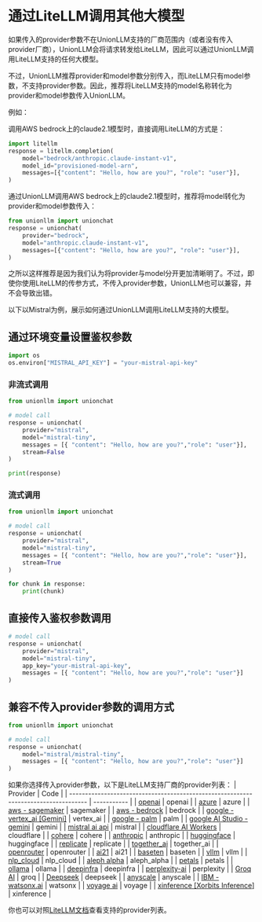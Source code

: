 # 通过LiteLLM调用其他大模型

如果传入的provider参数不在UnionLLM支持的厂商范围内（或者没有传入provider厂商），UnionLLM会将请求转发给LiteLLM，因此可以通过UnionLLM调用LiteLLM支持的任何大模型。

不过，UnionLLM推荐provider和model参数分别传入，而LiteLLM只有model参数，不支持provider参数。因此，推荐将LiteLLM支持的model名称转化为provider和model参数传入UnionLLM。

例如：

调用AWS bedrock上的claude2.1模型时，直接调用LiteLLM的方式是：
```python
import litellm
response = litellm.completion(
    model="bedrock/anthropic.claude-instant-v1",
    model_id="provisioned-model-arn",
    messages=[{"content": "Hello, how are you?", "role": "user"}],
)
```

通过UnionLLM调用AWS bedrock上的claude2.1模型时，推荐将model转化为provider和model参数传入：
```python
from unionllm import unionchat
response = unionchat(
    provider="bedrock",
    model="anthropic.claude-instant-v1",
    messages=[{"content": "Hello, how are you?", "role": "user"}],
)
```

之所以这样推荐是因为我们认为将provider与model分开更加清晰明了。不过，即使你使用LiteLLM的传参方式，不传入provider参数，UnionLLM也可以兼容，并不会导致出错。

以下以Mistral为例，展示如何通过UnionLLM调用LiteLLM支持的大模型。

## 通过环境变量设置鉴权参数

```python
import os 
os.environ["MISTRAL_API_KEY"] = "your-mistral-api-key"
```

### 非流式调用

```python
from unionllm import unionchat

# model call
response = unionchat(
    provider="mistral",
    model="mistral-tiny", 
    messages = [{ "content": "Hello, how are you?","role": "user"}],
    stream=False
)

print(response)
```

### 流式调用

```python
from unionllm import unionchat

# model call
response = unionchat(
    provider="mistral",
    model="mistral-tiny", 
    messages = [{ "content": "Hello, how are you?","role": "user"}],
    stream=True
)

for chunk in response:
    print(chunk)
```

## 直接传入鉴权参数调用

```python
# model call
response = unionchat(
    provider="mistral",
    model="mistral-tiny", 
    app_key="your-mistral-api-key",
    messages = [{ "content": "Hello, how are you?","role": "user"}]
)
```

## 兼容不传入provider参数的调用方式

```python
from unionllm import unionchat

# model call
response = unionchat(
    model="mistral/mistral-tiny", 
    messages = [{ "content": "Hello, how are you?","role": "user"}]
)

```

如果你选择传入provider参数，以下是LiteLLM支持厂商的provider列表：
| Provider                                                                            | Code        |
| ----------------------------------------------------------------------------------- | ----------- |
| [openai](https://docs.litellm.ai/docs/providers/openai)                             | openai      |
| [azure](https://docs.litellm.ai/docs/providers/azure)                               | azure       |
| [aws - sagemaker](https://docs.litellm.ai/docs/providers/aws_sagemaker)             | sagemaker   |
| [aws - bedrock](https://docs.litellm.ai/docs/providers/bedrock)                     | bedrock     |
| [google - vertex_ai [Gemini]](https://docs.litellm.ai/docs/providers/vertex)        | vertex_ai   |
| [google - palm](https://docs.litellm.ai/docs/providers/palm)                        | palm        |
| [google AI Studio - gemini](https://docs.litellm.ai/docs/providers/gemini)          | gemini      |
| [mistral ai api](https://docs.litellm.ai/docs/providers/mistral)                    | mistral     |
| [cloudflare AI Workers](https://docs.litellm.ai/docs/providers/cloudflare_workers)  | cloudflare  |
| [cohere](https://docs.litellm.ai/docs/providers/cohere)                             | cohere      |
| [anthropic](https://docs.litellm.ai/docs/providers/anthropic)                       | anthropic   |
| [huggingface](https://docs.litellm.ai/docs/providers/huggingface)                   | huggingface |
| [replicate](https://docs.litellm.ai/docs/providers/replicate)                       | replicate   |
| [together_ai](https://docs.litellm.ai/docs/providers/togetherai)                    | together_ai |
| [openrouter](https://docs.litellm.ai/docs/providers/openrouter)                     | openrouter  |
| [ai21](https://docs.litellm.ai/docs/providers/ai21)                                 | ai21        |
| [baseten](https://docs.litellm.ai/docs/providers/baseten)                           | baseten     |
| [vllm](https://docs.litellm.ai/docs/providers/vllm)                                 | vllm        |
| [nlp_cloud](https://docs.litellm.ai/docs/providers/nlp_cloud)                       | nlp_cloud   |
| [aleph alpha](https://docs.litellm.ai/docs/providers/aleph_alpha)                   | aleph_alpha |
| [petals](https://docs.litellm.ai/docs/providers/petals)                             | petals      |
| [ollama](https://docs.litellm.ai/docs/providers/ollama)                             | ollama      |
| [deepinfra](https://docs.litellm.ai/docs/providers/deepinfra)                       | deepinfra   |
| [perplexity-ai](https://docs.litellm.ai/docs/providers/perplexity)                  | perplexity  |
| [Groq AI](https://docs.litellm.ai/docs/providers/groq)                              | groq        |
| [Deepseek](https://docs.litellm.ai/docs/providers/deepseek)                         | deepseek    |
| [anyscale](https://docs.litellm.ai/docs/providers/anyscale)                         | anyscale    |
| [IBM - watsonx.ai](https://docs.litellm.ai/docs/providers/watsonx)                  | watsonx     |
| [voyage ai](https://docs.litellm.ai/docs/providers/voyage)                          | voyage      |
| [xinference [Xorbits Inference]](https://docs.litellm.ai/docs/providers/xinference) | xinference  |

你也可以对照[LiteLLM文档](https://docs.litellm.ai/docs/providers)查看支持的provider列表。